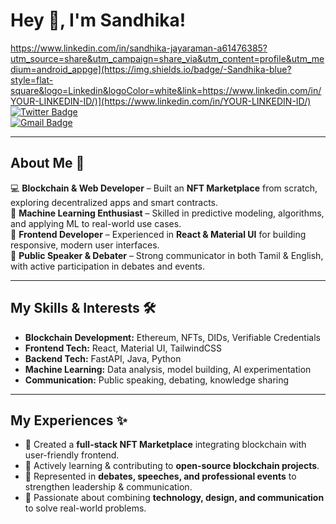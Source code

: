 # Hey 👋, I'm Sandhika!  

https://www.linkedin.com/in/sandhika-jayaraman-a61476385?utm_source=share&utm_campaign=share_via&utm_content=profile&utm_medium=android_appge](https://img.shields.io/badge/-Sandhika-blue?style=flat-square&logo=Linkedin&logoColor=white&link=https://www.linkedin.com/in/YOUR-LINKEDIN-ID/)](https://www.linkedin.com/in/YOUR-LINKEDIN-ID/)  
[![Twitter Badge](https://img.shields.io/badge/-Sandhika-black?style=flat-square&logo=Twitter&logoColor=white&link=https://twitter.com/YOUR-TWITTER-ID)](https://twitter.com/YOUR-TWITTER-ID)  
[![Gmail Badge](https://img.shields.io/badge/-Sandhika-c14438?style=flat-square&logo=Gmail&logoColor=white&link=mailto:YOUR-EMAIL)](mailto:YOUR-EMAIL)  

---

## About Me 🚀  
💻 **Blockchain & Web Developer** – Built an **NFT Marketplace** from scratch, exploring decentralized apps and smart contracts.  
🤖 **Machine Learning Enthusiast** – Skilled in predictive modeling, algorithms, and applying ML to real-world use cases.  
🎨 **Frontend Developer** – Experienced in **React & Material UI** for building responsive, modern user interfaces.  
🎤 **Public Speaker & Debater** – Strong communicator in both Tamil & English, with active participation in debates and events.  

---

## My Skills & Interests 🛠️  
- **Blockchain Development:** Ethereum, NFTs, DIDs, Verifiable Credentials  
- **Frontend Tech:** React, Material UI, TailwindCSS  
- **Backend Tech:** FastAPI, Java, Python  
- **Machine Learning:** Data analysis, model building, AI experimentation  
- **Communication:** Public speaking, debating, knowledge sharing  

---

## My Experiences ✨  
- 🚀 Created a **full-stack NFT Marketplace** integrating blockchain with user-friendly frontend.  
- 🤝 Actively learning & contributing to **open-source blockchain projects**.  
- 🎤 Represented in **debates, speeches, and professional events** to strengthen leadership & communication.  
- 🌱 Passionate about combining **technology, design, and communication** to solve real-world problems.  
